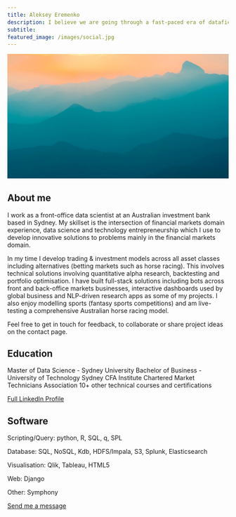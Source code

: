 ```yaml
---
title: Aleksey Eremenko
description: I believe we are going through a fast-paced era of datafication which provides compelling opportunities for individuals and businesses willing to engage in a new digital era.
subtitle:
featured_image: /images/social.jpg
---
```


![](/images/demo/demo-landscape.jpg)

## About me

I work as a front-office data scientist at an Australian investment bank based in Sydney. My skillset is the intersection of financial markets domain experience, data science and technology entrepreneurship which I use to develop innovative solutions to problems mainly in the financial markets domain.

In my time I develop trading & investment models across all asset classes including alternatives (betting markets such as horse racing). This involves technical solutions involving quantitative alpha research, backtesting and portfolio optimisation. I have built full-stack solutions including bots across front and back-office markets businesses, interactive dashboards used by global business and NLP-driven research apps as some of my projects. I also enjoy modelling sports (fantasy sports competitions) and am live-testing a comprehensive Australian horse racing model.

Feel free to get in touch for feedback, to collaborate or share project ideas on the contact page.

## Education

Master of Data Science - Sydney University
Bachelor of Business - University of Technology Sydney
CFA Institute
Chartered Market Technicians Association
10+ other technical courses and certifications

<a href="https://www.linkedin.com/in/aleksey-eremenko-61924728/">Full LinkedIn Profile</a>

## Software

Scripting/Query: python, R, SQL, q, SPL

Database: SQL, NoSQL, Kdb, HDFS/Impala, S3, Splunk, Elasticsearch

Visualisation: Qlik, Tableau, HTML5

Web: Django

Other: Symphony

<a href="https://thelexhibition.github.io/thelexhibition-thelexhibition.github.io/contact" class="button button--large">Send me a message</a>